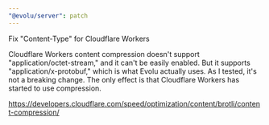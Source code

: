 ```yaml
---
"@evolu/server": patch
---
```


Fix "Content-Type" for Cloudflare Workers

Cloudflare Workers content compression doesn't support "application/octet-stream," and it can't be easily enabled. But it supports "application/x-protobuf," which is what Evolu actually uses. As I tested, it's not a breaking change. The only effect is that Cloudflare Workers has started to use compression.

https://developers.cloudflare.com/speed/optimization/content/brotli/content-compression/
